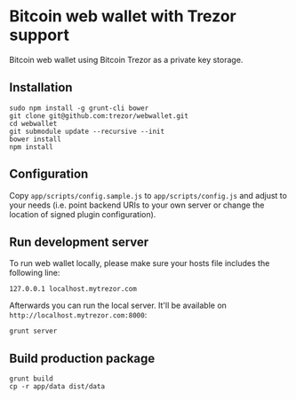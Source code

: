 # Bitcoin web wallet with Trezor support

Bitcoin web wallet using Bitcoin Trezor as a private key storage.

## Installation

	sudo npm install -g grunt-cli bower
	git clone git@github.com:trezor/webwallet.git
	cd webwallet
	git submodule update --recursive --init
	bower install
	npm install

## Configuration

Copy `app/scripts/config.sample.js` to `app/scripts/config.js` and adjust to
your needs (i.e. point backend URIs to your own server or change the
location of signed plugin configuration).

## Run development server

To run web wallet locally, please make sure your hosts file includes
the following line:

    127.0.0.1 localhost.mytrezor.com

Afterwards you can run the local server. It'll be available on
`http://localhost.mytrezor.com:8000`:

    grunt server

## Build production package

	grunt build
	cp -r app/data dist/data
